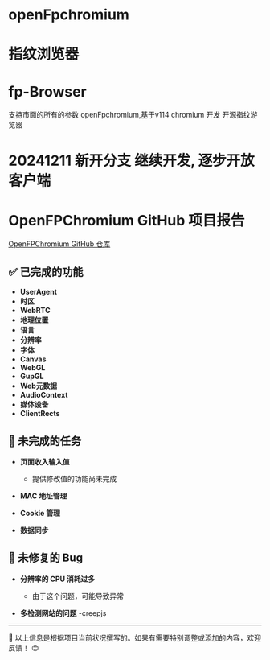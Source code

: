# openFpchromium
# 指纹浏览器
# fp-Browser 
 支持市面的所有的参数
 openFpchromium,基于v114 chromium   开发 开源指纹游览器
# 20241211  新开分支 继续开发, 逐步开放 客户端
# OpenFPChromium GitHub 项目报告

[OpenFPChromium GitHub 仓库](https://github.com/FPEsocrter/openFpchromium)

## ✅ 已完成的功能

- **UserAgent**
- **时区**
- **WebRTC**
- **地理位置**
- **语言**
- **分辨率**
- **字体**
- **Canvas**
- **WebGL**
- **GupGL**
- **Web元数据**
- **AudioContext**
- **媒体设备**
- **ClientRects**

## 🚧 未完成的任务

- **页面收入输入值**
  - 提供修改值的功能尚未完成

- **MAC 地址管理**

- **Cookie 管理**

- **数据同步**

## 🐞 未修复的 Bug

- **分辨率的 CPU 消耗过多**
  - 由于这个问题，可能导致异常

- **多检测网站的问题**
 -creepjs  

---

🌟 以上信息是根据项目当前状况撰写的。如果有需要特别调整或添加的内容，欢迎反馈！ 😊
